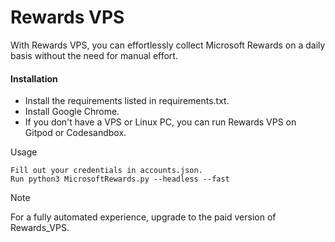# Rewards VPS

With Rewards VPS, you can effortlessly collect Microsoft Rewards on a daily basis without the need for manual effort.
#### Installation

   - Install the requirements listed in requirements.txt.
   - Install Google Chrome.
   - If you don't have a VPS or Linux PC, you can run Rewards VPS on Gitpod or Codesandbox.

Usage

    Fill out your credentials in accounts.json.
    Run python3 MicrosoftRewards.py --headless --fast

Note

For a fully automated experience, upgrade to the paid version of Rewards_VPS.
